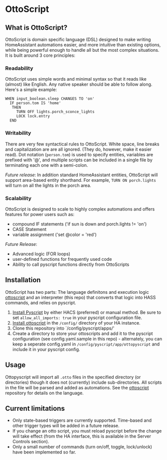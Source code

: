# OttoScript

## What is OttoScript?
OttoScript is domain specific language (DSL) designed
to make writing HomeAssistant automations easier,
and more intuitive than existing options, while being
powerful enough to handle all but the most complex 
situations. It is built around 3 core principles:

### Readability
OttoScript uses simple words and minimal syntax so
that it reads like (almost) like English. Any native
speaker should be able to follow along. Here's a simple
example:

```
WHEN input_boolean.sleep CHANGES TO 'on'
  IF person.tom IS 'home'
   THEN
     TURN OFF lights.porch_sconce_lights
     LOCK lock.entry
  END
```

### Writability
There are very few syntactical rules to OttoScript.
White space, line breaks and capitalization are
are all ignored. (They do, however, make it easier
read). Dot notation (`person.tom`) is used to
specify entities, variables are prefixed with '@', 
and multiple scripts can be included in a single file 
by terminating each one with a semi-colon. 

_Future release_: In addition standard HomeAssistant entities, 
OttoScript will support area-based entity shorthand. For example,
`TURN ON porch.lights` will turn on all the lights in the porch area.

### Scalability
OttoScript is designed to scale to highly complex
automations and offers features for power users
such as:
- compound IF statements ('if sun is down and porch.lights != 'on')
- CASE Statement
- variable assignment ('set @color = 'red')

_Future Release_:
- Advanced logic (FOR loops)
- user-defined functions for frequently used code
- Ability to call pyscript functions directly from OttoScripts


## Installation
OttoScript has two parts: The language definitons and
execution logic [ottoscript](https://github.com/qui3xote/ottoscript) and an 
interpreter (this repo) that converts that logic into HASS commands, and 
relies on pyscript.

1. [Install Pyscript](https://github.com/custom-components/pyscript) by either HACS (preferred) or manual method. Be sure to set `allow_all_imports: true` in your pyscript configuration file.
2. [Install ottoscript](https://github.com/qui3xote/ottoscript) in the `/config/` directory of your HA instance.
3. Clone this repository into `/config/pyscript/apps/'
4. Create a directory to store your ottoscripts and add it to the pyscript configuration (see config.yaml.sample in this repo) - alternately, you can keep a seperate config.yaml in `/config/pyscript/app/ottopyscript` and include it in your pyscript config.

## Usage
Ottopyscript will import all `.otto` files in the specified directory (or directories) though it does not (currently) include sub-directories. All scripts in the file will be parsed and added as automations. See the [ottoscript](https://github.com/qui3xote/ottoscript) repository for details on the language.

## Current limitations
- Only state-based triggers are currently supported. Time-based and other trigger types will be added in a future release.
- If you change an otto script, you must reload pyscript before the change will take effect (from the HA interface, this is available in the Server Controls section).
- Only a small number of commands (turn on/off, toggle, lock/unlock) have been implemented so far.
